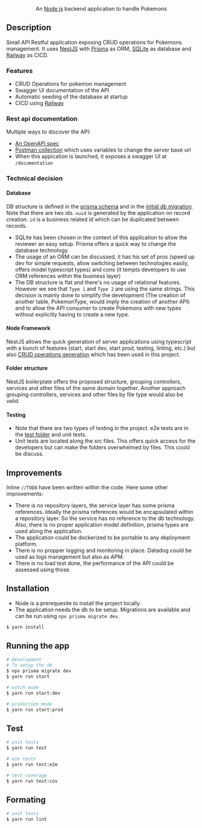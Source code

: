 <p align="center">An <a href="http://nodejs.org" target="_blank">Node.js</a>  backend application to handle Pokemons</p>
    <p align="center">

## Description
Small API Restful application exposing CRUD operations for Pokemons management. It uses [NestJS](https://docs.nestjs.com/) with [Prisma](https://www.prisma.io/) as ORM, [SQLite](https://www.sqlite.org/index.html) as database and [Railway](https://railway.app/) as CICD.

### Features
- CRUD Operations for pokemon management
- Swagger UI documentation of the API
- Automatic seeding of the database at startup
- CICD using [Railway](https://railway.app/)

### Rest api documentation
Multiple ways to discover the API:
- [An OpenAPI spec](./swagger.json)
- [Postman collection](./Pokemon.postman_collection.json) which uses variables to change the server base url
- When this appication is launched, it exposes a swagger UI at `/documentation`

### Technical decision
#### Database
DB structure is defined in the [prisma schema](./prisma/schema.prisma) and in the [initial db migration](./prisma/migrations/20230307132605_initial_migration/). Note that there are two ids. `uuid` is generated by the application on record creation. `id` is a business related id which can be duplicated between records.
- SQLite has been chosen in the context of this application to allow the reviewer an easy setup. Prisma offers a quick way to change the database technology.
- The usage of an ORM can be discussed, it has his set of pros (speed up dev for simple requests, allow switching between technologies easily, offers model typescript types) and cons (it tempts developers to use ORM references within the business layer)
- The DB structure is flat and there's no usage of relational features. However we see that `Type 1` and `Type 2` are using the same strings. This decision is mainly done to simplify the development (The creation of another table, PokemonType, would imply the creation of another API) and to allow the API consumer to create Pokemons with new types without explicitly having to create a new type.

#### Node Framework
NestJS allows the quick generation of server applications using typescript with a bunch of features (start, start dev, start prod, testing, linting, etc.) but also [CRUD operations generation](https://docs.nestjs.com/recipes/crud-generator) which has been used in this project.

#### Folder structure
NestJS boilerplate offers the proposed structure, grouping controllers, services and other files of the same domain together. Another approach grouping controllers, services and other files by file type would also be valid.

#### Testing
- Note that there are two types of testing in the project. e2e tests are in the [test folder](./test/app.e2e-spec.ts) and unit tests.
- Unit tests are located along the src files. This offers quick access for the developers but can make the folders overwhelmed by files. This could be discuss. 

## Improvements
Inline `//TODO` have been written within the code. Here some other improvements:
- There is no repository layers, the service layer has some prisma references. Ideally the prisma references would be encapsulated within a repository layer. So the service has no reference to the db technology. Also, there is no proper application model definition, prisma types are used along the application.
- The application could be dockerized to be portable to any deployment platform.
- There is no propper logging and monitoring in place. Datadog could be used as logs management but also as APM.
- There is no load test done, the performance of the API could be assessed using those.

## Installation
- Node is a prerequesite to install the project locally.
- The application needs the db to be setup. Migrations are available and can be run using `npx prisma migrate dev`.

```bash
$ yarn install
```

## Running the app

```bash
# development
# To setup the db
$ npx prisma migrate dev
$ yarn run start

# watch mode
$ yarn run start:dev

# production mode
$ yarn run start:prod
```

## Test

```bash
# unit tests
$ yarn run test

# e2e tests
$ yarn run test:e2e

# test coverage
$ yarn run test:cov
```

## Formating
```bash
# unit tests
$ yarn run lint

```

